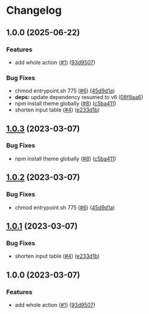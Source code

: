 # Changelog

## 1.0.0 (2025-06-22)


### Features

* add whole action ([#1](https://github.com/renovate-bot/chessmango-_-action-resumed-render/issues/1)) ([93d9507](https://github.com/renovate-bot/chessmango-_-action-resumed-render/commit/93d95071c00ce29b61df4dd5624301abb5812bae))


### Bug Fixes

* chmod entrypoint.sh 775 ([#6](https://github.com/renovate-bot/chessmango-_-action-resumed-render/issues/6)) ([45d9d1a](https://github.com/renovate-bot/chessmango-_-action-resumed-render/commit/45d9d1aa6d631e730a1d88125d50a535a2aa420b))
* **deps:** update dependency resumed to v6 ([08f8aa6](https://github.com/renovate-bot/chessmango-_-action-resumed-render/commit/08f8aa659509c3a71b7328c2c64e641703ab8c90))
* npm install theme globally ([#8](https://github.com/renovate-bot/chessmango-_-action-resumed-render/issues/8)) ([c5ba411](https://github.com/renovate-bot/chessmango-_-action-resumed-render/commit/c5ba41195ad332eb417612327b4411a9ef327b2d))
* shorten input table ([#4](https://github.com/renovate-bot/chessmango-_-action-resumed-render/issues/4)) ([e233d1b](https://github.com/renovate-bot/chessmango-_-action-resumed-render/commit/e233d1bd119075aac071786c96ec062e4a2ec13a))

## [1.0.3](https://github.com/chessmango/action-resumed-render/compare/v1.0.2...v1.0.3) (2023-03-07)


### Bug Fixes

* npm install theme globally ([#8](https://github.com/chessmango/action-resumed-render/issues/8)) ([c5ba411](https://github.com/chessmango/action-resumed-render/commit/c5ba41195ad332eb417612327b4411a9ef327b2d))

## [1.0.2](https://github.com/chessmango/action-resumed-render/compare/v1.0.1...v1.0.2) (2023-03-07)


### Bug Fixes

* chmod entrypoint.sh 775 ([#6](https://github.com/chessmango/action-resumed-render/issues/6)) ([45d9d1a](https://github.com/chessmango/action-resumed-render/commit/45d9d1aa6d631e730a1d88125d50a535a2aa420b))

## [1.0.1](https://github.com/chessmango/action-resumed-render/compare/v1.0.0...v1.0.1) (2023-03-07)


### Bug Fixes

* shorten input table ([#4](https://github.com/chessmango/action-resumed-render/issues/4)) ([e233d1b](https://github.com/chessmango/action-resumed-render/commit/e233d1bd119075aac071786c96ec062e4a2ec13a))

## 1.0.0 (2023-03-07)


### Features

* add whole action ([#1](https://github.com/chessmango/action-resumed-render/issues/1)) ([93d9507](https://github.com/chessmango/action-resumed-render/commit/93d95071c00ce29b61df4dd5624301abb5812bae))
